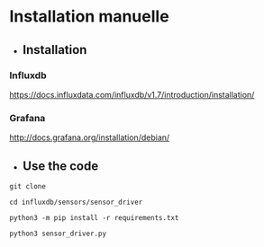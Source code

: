 
# Installation manuelle

* ## Installation

### Influxdb

https://docs.influxdata.com/influxdb/v1.7/introduction/installation/

### Grafana

http://docs.grafana.org/installation/debian/

* ## Use the code

`git clone`

`cd influxdb/sensors/sensor_driver`

`python3 -m pip install -r requirements.txt`

`python3 sensor_driver.py`